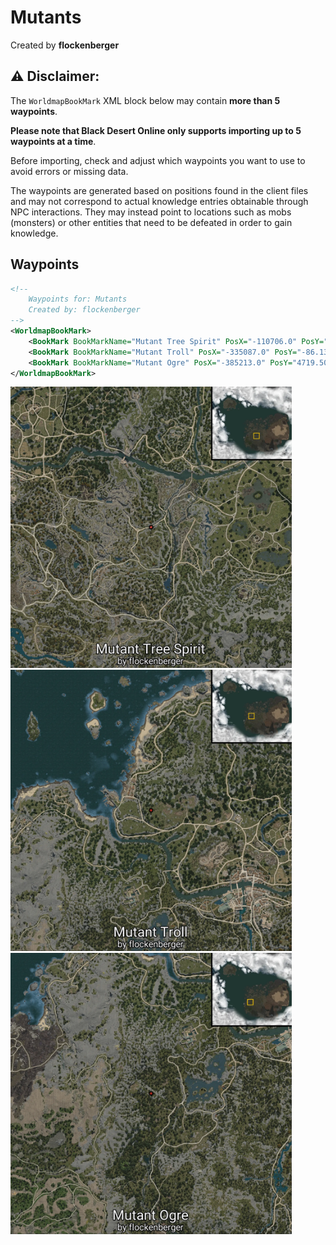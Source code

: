 # Mutants
Created by **flockenberger**

## ⚠️ Disclaimer:
The `WorldmapBookMark` XML block below may contain **more than 5 waypoints**.

**Please note that Black Desert Online only supports importing up to 5 waypoints at a time**.

Before importing, check and adjust which waypoints you want to use to avoid errors or missing data.

The waypoints are generated based on positions found in the client files and may not correspond to actual knowledge entries obtainable through NPC interactions.
They may instead point to locations such as mobs (monsters) or other entities that need to be defeated in order to gain knowledge.

## Waypoints
```xml
<!--
    Waypoints for: Mutants
    Created by: flockenberger
-->
<WorldmapBookMark>
    <BookMark BookMarkName="Mutant Tree Spirit" PosX="-110706.0" PosY="-9819.759765625" PosZ="-110706.0" />
    <BookMark BookMarkName="Mutant Troll" PosX="-335087.0" PosY="-86.13999938964844" PosZ="14982.0" />
    <BookMark BookMarkName="Mutant Ogre" PosX="-385213.0" PosY="4719.509765625" PosZ="-110847.0" />
</WorldmapBookMark>
```

<img src="./Mutants_Mutant Tree Spirit_Preview.webp" width="450"/> <img src="./Mutants_Mutant Troll_Preview.webp" width="450"/> <img src="./Mutants_Mutant Ogre_Preview.webp" width="450"/> 
